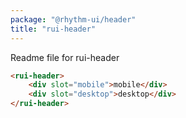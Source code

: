 ```yaml
---
package: "@rhythm-ui/header"
title: "rui-header"
---
```


Readme file for rui-header

```html preview
<rui-header>
	<div slot="mobile">mobile</div>
	<div slot="desktop">desktop</div>
</rui-header>
```
